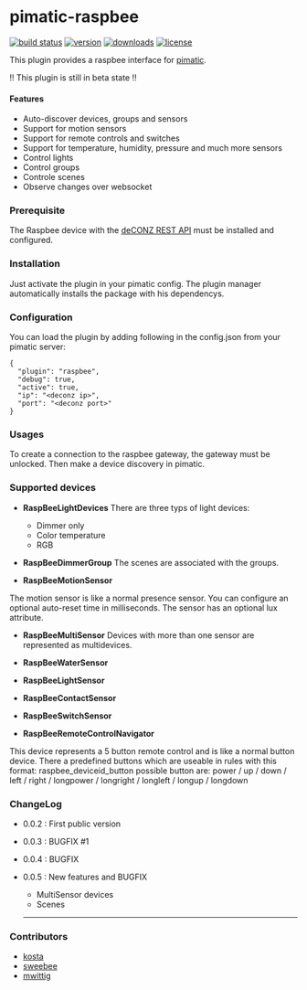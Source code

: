 pimatic-raspbee
=======================

[![build status](https://img.shields.io/travis/treban/pimatic-raspbee.svg?branch=master?style=flat-square)](https://travis-ci.org/treban/pimatic-raspbee)
[![version](https://img.shields.io/npm/v/pimatic-raspbee.svg?branch=master?style=flat-square)](https://www.npmjs.com/package/pimatic-raspbee)
[![downloads](https://img.shields.io/npm/dm/pimatic-raspbee.svg?branch=master?style=flat-square)](https://www.npmjs.com/package/pimatic-raspbee)
[![license](https://img.shields.io/github/license/treban/pimatic-raspbee.svg)](https://github.com/treban/pimatic-raspbee)


This plugin provides a raspbee interface for [pimatic](https://pimatic.org/).

!! This plugin is still in beta state !!

#### Features

* Auto-discover devices, groups and sensors
* Support for motion sensors
* Support for remote controls and switches
* Support for temperature, humidity, pressure and much more sensors
* Control lights
* Control groups
* Controle scenes
* Observe changes over websocket

### Prerequisite

The Raspbee device with the [deCONZ REST API](https://dresden-elektronik.github.io/deconz-rest-doc/) must be installed and configured.

### Installation

Just activate the plugin in your pimatic config. The plugin manager automatically installs the package with his dependencys.

### Configuration

You can load the plugin by adding following in the config.json from your pimatic server:

    {
      "plugin": "raspbee",
      "debug": true,
      "active": true,
      "ip": "<deconz ip>",
      "port": "<deconz port>"
    }

### Usages

To create a connection to the raspbee gateway, the gateway must be unlocked.
Then make a device discovery in pimatic.

### Supported devices

* **RaspBeeLightDevices**
There are three typs of light devices:
  - Dimmer only
  - Color temperature
  - RGB

* **RaspBeeDimmerGroup**
The scenes are associated with the groups.

* **RaspBeeMotionSensor**

The motion sensor is like a normal presence sensor.
You can configure an optional auto-reset time in milliseconds.
The sensor has an optional lux attribute.

* **RaspBeeMultiSensor**
Devices with more than one sensor are represented as multidevices.

* **RaspBeeWaterSensor**

* **RaspBeeLightSensor**

* **RaspBeeContactSensor**

* **RaspBeeSwitchSensor**

* **RaspBeeRemoteControlNavigator**

This device represents a 5 button remote control and is like a normal button device.
There a predefined buttons which are useable in rules with this format: raspbee_deviceid_button
possible button are:
power / up /
down /
left /
right /
longpower /
longright /
longleft /
longup /
longdown


### ChangeLog
* 0.0.2 : First public version
* 0.0.3 : BUGFIX #1
* 0.0.4 : BUGFIX
* 0.0.5 : New features and BUGFIX
  * MultiSensor devices
  * Scenes

  ----------------------------
### Contributors

* [kosta](https://github.com/treban)
* [sweebee](https://github.com/sweebee)
* [mwittig](https://github.com/mwittig)
